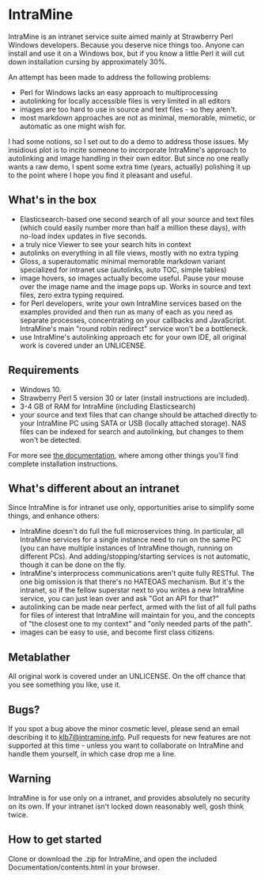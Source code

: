 # IntraMine
IntraMine is an intranet service suite aimed mainly at Strawberry Perl Windows developers. Because you deserve nice things too. Anyone can install and use it on a Windows box, but if you know a little Perl it will cut down installation cursing by approximately 30%.

An attempt has been made to address the following problems:

 - Perl for Windows lacks an easy approach to multiprocessing
 - autolinking for locally accessible files is very limited in all editors
 - images are too hard to use in source and text files - so they aren't.
 - most markdown approaches are not as minimal, memorable, mimetic, or automatic as one might wish for.

I had some notions, so I set out to do a demo to address those issues. My insidious plot is to incite someone to incorporate IntraMine's approach to autolinking and image handling in their own editor. But since no one really wants a raw demo, I spent some extra time (years, actually) polishing it up to the point where I hope you find it pleasant and useful.

## What's in the box
 - Elasticsearch-based one second search of all your source and text files (which could easily number more than half a million these days), with no-load index updates in five seconds.
 - a truly nice Viewer to see your search hits in context
 - autolinks on everything in all file views, mostly with no extra typing
 - Gloss, a superautomatic minimal memorable markdown variant specialized for intranet use (autolinks, auto TOC, simple tables)
 - image hovers, so images actually become useful. Pause your mouse over the image name and the image pops up. Works in source and text files, zero extra typing required.
 - for Perl developers, write your own IntraMine services based on the examples provided and then run as many of each as you need as separate processes, concentrating on your callbacks and JavaScript. IntraMine's main "round robin redirect" service won't be a bottleneck.
 - use IntraMine's autolinking approach etc for your own IDE, all original work is covered under an UNLICENSE.

## Requirements
 - Windows 10.
 - Strawberry Perl 5 version 30 or later (install instructions are included).
 - 3-4 GB of RAM for IntraMine (including Elasticsearch)
 - your source and text files that can change should be attached directly to your IntraMine PC using SATA or USB (locally attached storage). NAS files can be indexed for search and autolinking, but changes to them won't be detected.

For more see [the documentation](http://intramine.info), where among other things you'll find complete installation instructions.

## What's different about an intranet
Since IntraMine is for intranet use only, opportunities arise to simplify some things, and enhance others:

 - IntraMine doesn't do full the full microservices thing. In particular, all IntraMine services for a single instance need to run on the same PC (you can have multiple instances of IntraMine though, running on different PCs). And adding/stopping/starting services is not automatic, though it can be done on the fly.
 - IntraMine's interprocess communications aren't quite fully RESTful. The one big omission is that there's no HATEOAS mechanism. But it's the intranet, so if the fellow superstar next to you writes a new IntraMine service, you can just lean over and ask "Got an API for that?"
 - autolinking can be made near perfect, armed with the list of all full paths for files of interest that IntraMine will maintain for you, and the concepts of "the closest one to my context" and "only needed parts of the path".
 - images can be easy to use, and become first class citizens.

## Metablather
All original work is covered under an UNLICENSE. On the off chance that you see something you like, use it.

## Bugs?
If you spot a bug above the minor cosmetic level, please send an email describing it to klb7@intramine.info. Pull requests for new features are not supported at this time - unless you want to collaborate on IntraMine and handle them yourself, in which case drop me a line.

## Warning
IntraMine is for use only on a intranet, and provides absolutely no security on its own. If your intranet isn't locked down reasonably well, gosh think twice.

## How to get started
Clone or download the .zip for IntraMine, and open the included Documentation/contents.html in your browser.

 
